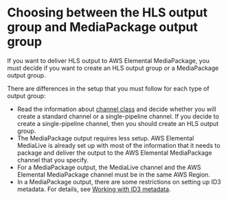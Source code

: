# Choosing between the HLS output group and MediaPackage output group<a name="hls-choosing-hls-vs-emp"></a>

If you want to deliver HLS output to AWS Elemental MediaPackage, you must decide if you want to create an HLS output group or a MediaPackage output group\. 

There are differences in the setup that you must follow for each type of output group:
+ Read the information about [channel class](plan-redundancy-mode.md) and decide whether you will create a standard channel or a single\-pipeline channel\. If you decide to create a single\-pipeline channel, then you should create an HLS output group\. 
+ The MediaPackage output requires less setup\. AWS Elemental MediaLive is already set up with most of the information that it needs to package and deliver the output to the AWS Elemental MediaPackage channel that you specify\.
+ For a MediaPackage output, the MediaLive channel and the AWS Elemental MediaPackage channel must be in the same AWS Region\. 
+ In a MediaPackage output, there are some restrictions on setting up ID3 metadata\. For details, see [Working with ID3 metadata](id3-metadata.md)\. 